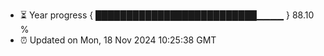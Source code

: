 - ⏳ Year progress { ██████████████████████████▁▁▁▁ } 88.10 %
- ⏰ Updated on Mon, 18 Nov 2024 10:25:38 GMT

